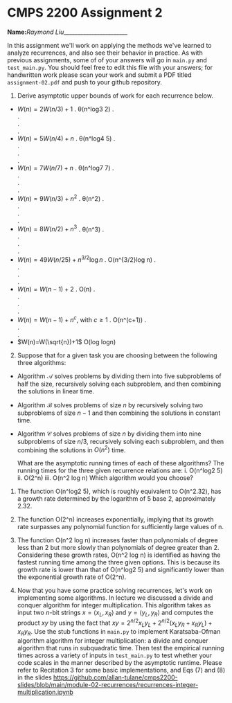 # CMPS 2200 Assignment 2

**Name:**_Raymond Liu________________________

In this assignment we'll work on applying the methods we've learned to analyze recurrences, and also see their behavior
in practice. As with previous
assignments, some of of your answers will go in `main.py` and `test_main.py`. You
should feel free to edit this file with your answers; for handwritten
work please scan your work and submit a PDF titled `assignment-02.pdf`
and push to your github repository.


1. Derive asymptotic upper bounds of work for each recurrence below.
  * $W(n)=2W(n/3)+1$
.  θ(n^log3 2)
.  
.  
.  
.  
  * $W(n)=5W(n/4)+n$
.  θ(n^log4 5)
.  
.  
.  
.  
  * $W(n)=7W(n/7)+n$
.  θ(n^log7 7)
.  
.  
.  
.  
  * $W(n)=9W(n/3)+n^2$
.  θ(n^2)
.  
.  
.  
.  
  * $W(n)=8W(n/2)+n^3$
.  θ(n^3)
.  
.  
.  
.  
  * $W(n)=49W(n/25)+n^{3/2}\log n$
.  O(n^{3/2}log n)
.  
.  
.  
.  
  * $W(n)=W(n-1)+2$
.  O(n)
.  
.  
.  
.  
  * $W(n)= W(n-1)+n^c$, with $c\geq 1$
.  O(n^(c+1))
.  
.  
.  
  * $W(n)=W(\sqrt{n})+1$
  O(log logn)

2. Suppose that for a given task you are choosing between the following three algorithms:

  * Algorithm $\mathcal{A}$ solves problems by dividing them into
      five subproblems of half the size, recursively solving each
      subproblem, and then combining the solutions in linear time.
    
  * Algorithm $\mathcal{B}$ solves problems of size $n$ by
      recursively solving two subproblems of size $n-1$ and then
      combining the solutions in constant time.
    
  * Algorithm $\mathcal{C}$ solves problems of size $n$ by dividing
      them into nine subproblems of size $n/3$, recursively solving
      each subproblem, and then combining the solutions in $O(n^2)$
      time.

    What are the asymptotic running times of each of these algorithms?
The running times for the three given recurrence relations are:
i. O(n^log2 5)
ii. O(2^n)
iii. O(n^2 log n)
    Which algorithm would you choose?
1. The function O(n^log2 5), which is roughly equivalent to O(n^2.32), has a growth rate determined by the logarithm of 5 base 2, approximately 2.32.
2. The function O(2^n) increases exponentially, implying that its growth rate surpasses any polynomial function for sufficiently large values of n.
3. The function O(n^2 log n) increases faster than polynomials of degree less than 2 but more slowly than polynomials of degree greater than 2.
Considering these growth rates, O(n^2 log n) is identified as having the fastest running time among the three given options. This is because its growth rate is lower than that of O(n^log2 5) and significantly lower than the exponential growth rate of O(2^n).

3. Now that you have some practice solving recurrences, let's work on
  implementing some algorithms. In lecture we discussed a divide and
  conquer algorithm for integer multiplication. This algorithm takes
  as input two $n$-bit strings $x = \langle x_L, x_R\rangle$ and
  $y=\langle y_L, y_R\rangle$ and computes the product $xy$ by using
  the fact that $xy = 2^{n/2}x_Ly_L + 2^{n/2}(x_Ly_R+x_Ry_L) +
  x_Ry_R.$ Use the
  stub functions in `main.py` to implement Karatsaba-Ofman algorithm algorithm for integer
  multiplication: a divide and conquer algorithm that runs in
  subquadratic time. Then test the empirical running times across a
  variety of inputs in `test_main.py` to test whether your code scales in the manner
  described by the asymptotic runtime. Please refer to Recitation 3 for some basic implementations, and Eqs (7) and (8) in the slides https://github.com/allan-tulane/cmps2200-slides/blob/main/module-02-recurrences/recurrences-integer-multiplication.ipynb
 
 


